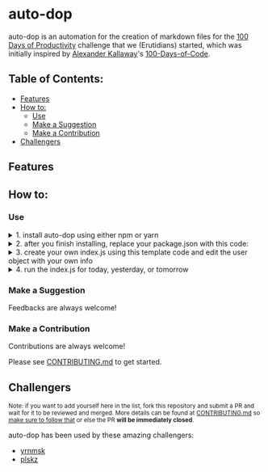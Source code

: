 # auto-dop

auto-dop is an automation for the creation of markdown files for the [100 Days of Productivity](https://github.com/Erutidians/100-days-of-productivity) challenge that we (Erutidians) started, which was initially inspired by [Alexander Kallaway](https://github.com/Kallaway)'s [100-Days-of-Code](https://github.com/Kallaway/100-days-of-code).

## Table of Contents:

- [Features](#features)
- [How to:](#how-to)
    - [Use](#use)
    - [Make a Suggestion](#make-a-suggestion)
    - [Make a Contribution](#make-a-contribution)
- [Challengers](#challengers)

## Features

<!-- TODO -->

## How to:

### Use

<!-- gawin mo tong accordion. ilagay mo nalang yung template repo -->
<!-- tas explain pano gamiten direcho commands na -->

<!-- 1 to 5 accordion -->

<details>

<summary>
1. install auto-dop using either npm or yarn
</summary>

**npm**:

```bash
$ npm install @erutidians/auto-dop
```

or **yarn**:

```bash
$ yarn add @erutidians/auto-dop
```

</details>

<details>

<summary>
2. after you finish installing, replace your package.json with this code:
</summary>

**package.json**:
```json
{
  "name": "100-days-of-productivity",
  "version": "0.0.1-dev",
  "type": "module",
  "main": "index.js",
  "scripts": {
    "start": "node index.js",
    "prev": "node index.js prev",
    "next": "node index.js next"
  },
  "devDependencies": {
    "@erutidians/auto-dop": "^1.0.0"
  }
}
```

</details>

<details>

<summary>
3. create your own index.js using this template code and edit the user object with your own info
</summary>

**index.js**:
```js
import { run } from '@erutidians/auto-dop';

const user = {
    name: 'Palskie',
    github: 'plskz',
    start: '7/6/2022', // M/D/YYYY
    round: 1,
};

run(user);
```

</details>

<details>

<summary>
4. run the index.js for today, yesterday, or tomorrow
</summary>

<details>

<summary>
- today, either using
</summary>

`node`:

```bash
$ node index.js
```

or `npm`:

```bash
$ npm run start
```

or `yarn`:

```bash
$ yarn run start
```

</details>

<details>

<summary>
- yesterday, either using
</summary>

`node`:

```bash
$ node index.js prev
```

or `npm`:

```bash
$ npm run prev
```

or `yarn`:

```bash
$ yarn run prev
```

</details>

<details>

<summary>
- tomorrow, using either
</summary>

`node`:

```bash
$ node index.js next
```

or `npm`:

```bash
$ npm run next
```

or `yarn`:

```bash
$ yarn run next
```

</details>

</details>

### Make a Suggestion
Feedbacks are always welcome!

<!-- TODO -->

<!-- Every opinion is debatably valid, and so we always accept suggestions for features! As long as:

- we deem it viable, possible, and respectably worth it, to work on
- large amount of upvotes / requests
- 
 -->

### Make a Contribution
Contributions are always welcome!

Please see [CONTRIBUTING.md](./CONTRIBUTING.md) to get started.

## Challengers

<small> Note: if you want to add yourself here in the list, fork this repository and submit a PR and wait for it to be reviewed and merged. More details can be found at [CONTRIBUTING.md](./CONTRIBUTING.md) so <u>make sure to follow that</u> or else the PR <b>will be immediately closed</b>.</small>

auto-dop has been used by these amazing challengers:

- [yrnmsk](https://github.com/yrnmsk/100-days-of-productivity)
- [plskz](https://github.com/plskz/100-days-of-productivity)